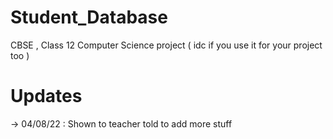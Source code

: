 # Student_Database
CBSE , Class 12 Computer Science project ( idc if you use it for your project too )


# Updates 

->   04/08/22 : Shown to teacher told to add more stuff 
